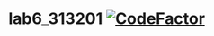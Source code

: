 # lab6_313201 [![CodeFactor](https://www.codefactor.io/repository/github/pizhikcoder/lab6_313201/badge)](https://www.codefactor.io/repository/github/pizhikcoder/lab6_313201)
